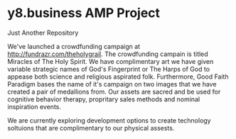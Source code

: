 # y8.business AMP Project
Just Another Repository

We've launched a crowdfunding campaign at http://fundrazr.com/theholygrail. The crowdfunding campain is titled Miracles of The Holy Spirit. We have complimentary art we have given variable strategic names of God's Fingerprint or The Harps of God to appease both science and religious aspirated folk. Furthermore, Good Faith Paradigm bases the name of it's campaign on two images that we have created a pair of medallions from. Our assets are sacred and be used for cognitive behavior therapy, propritary sales methods and nominal inspiration events. 

We are currently exploring development options to create technology soltuions that are complimentary to our physical assests. 
